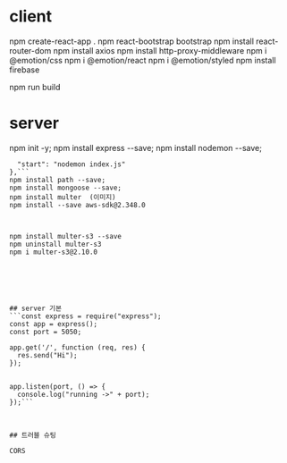 # client
npm create-react-app .
npm react-bootstrap bootstrap
npm install react-router-dom
npm install axios
npm install http-proxy-middleware
npm i @emotion/css
npm i @emotion/react
npm i @emotion/styled
npm install firebase

npm run build 

# server
npm init -y;
npm install express --save;
npm install nodemon --save;
  ```"scripts": {
    "start": "nodemon index.js"
  },```
npm install path --save;
npm install mongoose --save;
npm install multer  (이미지)
npm install --save aws-sdk@2.348.0



npm install multer-s3 --save
npm uninstall multer-s3
npm i multer-s3@2.10.0






## server 기본
```const express = require("express");
const app = express();
const port = 5050;

app.get('/', function (req, res) {
    res.send("Hi");
});


app.listen(port, () => {
    console.log("running ->" + port);
});```



## 트러블 슈팅

CORS

